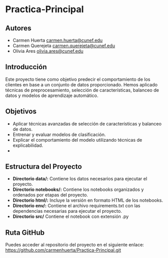 # Practica-Principal
## Autores
- Carmen Huerta carmen.huerta@cunef.edu
- Carmen Querejeta carmen.querejeta@cunef.edu
- Olivia Ares olivia.ares@cunef.edu
  
## Introducción
Este proyecto tiene como objetivo predecir el comportamiento de los clientes en base a un conjunto de datos proporcionado. Hemos aplicado técnicas de preprocesamiento, selección de características, balanceo de datos y modelos de aprendizaje automático.

## Objetivos
- Aplicar técnicas avanzadas de selección de características y balanceo de datos.
- Entrenar y evaluar modelos de clasificación.
- Explicar el comportamiento del modelo utilizando técnicas de explicabilidad.
- 
## Estructura del Proyecto
- **Directorio data/:** Contiene los datos necesarios para ejecutar el proyecto. 
- **Directorio notebooks/:** Contiene los notebooks organizados y ordenados por etapas del proyecto.
- **Directorio html/:** Incluye la versión en formato HTML de los notebooks.
- **Directorio env/:** Contiene el archivo requirements.txt con las dependencias necesarias para ejecutar el proyecto.
- **Directorio src/** Contiene el notebook con extensión .py

## Ruta GitHub
Puedes acceder al repositorio del proyecto en el siguiente enlace: https://github.com/carmenhuerta/Practica-Principal.git
